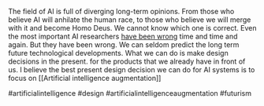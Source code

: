 The field of AI is full of diverging long-term opinions. From those who believe AI will anhilate the human race, to those who believe we will merge with it and become Homo Deus. We cannot know which one is correct. Even the most important AI researchers [have been wrong](https://slate.com/technology/2021/05/artificial-intelligence-moonshots-usually-fail.html) time and time and again. But they have been wrong. We can seldom predict the long term future technological developments. What we can do is make design decisions in the present. for the products that we already have in front of us. I believe the best present design decision we can do for AI systems is to focus on [[Artificial intelligence augmentation]]

#artificialintelligence 
#design 
#artificialintelligenceaugmentation 
#futurism